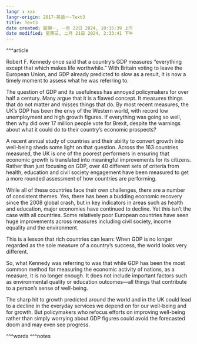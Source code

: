 ```yaml
---
langr : xxx
langr-origin: 2017-英语一-Text3
title: Text3
date created: 星期一, 一月 22日 2024, 10:15:39 上午
date modified: 星期三, 二月 21日 2024, 2:33:41 下午
---
```


^^^article

Robert F. Kennedy once said that a country’s GDP measures “everything except that which makes life worthwhile.” With Britain voting to leave the European Union, and GDP already predicted to slow as a result, it is now a timely moment to assess what he was referring to.

The question of GDP and its usefulness has annoyed policymakers for over half a century. Many argue that it is a flawed concept. It measures things that do not matter and misses things that do. By most recent measures, the UK’s GDP has been the envy of the Western world, with record low unemployment and high growth figures. If everything was going so well, then why did over 17 million people vote for Brexit, despite the warnings about what it could do to their country’s economic prospects?

A recent annual study of countries and their ability to convert growth into well-being sheds some light on that question. Across the 163 countries measured, the UK is one of the poorest performers in ensuring that economic growth is translated into meaningful improvements for its citizens. Rather than just focusing on GDP, over 40 different sets of criteria from health, education and civil society engagement have been measured to get a more rounded assessment of how countries are performing.

While all of these countries face their own challenges, there are a number of consistent themes. Yes, there has been a budding economic recovery since the 2008 global crash, but in key indicators in areas such as health and education, major economies have continued to decline. Yet this isn’t the case with all countries. Some relatively poor European countries have seen huge improvements across measures including civil society, income equality and the environment.

This is a lesson that rich countries can learn: When GDP is no longer regarded as the sole measure of a country’s success, the world looks very different.

So, what Kennedy was referring to was that while GDP has been the most common method for measuring the economic activity of nations, as a measure, it is no longer enough. It does not include important factors such as environmental quality or education outcomes—all things that contribute to a person’s sense of well-being.

The sharp hit to growth predicted around the world and in the UK could lead to a decline in the everyday services we depend on for our well-being and for growth. But policymakers who refocus efforts on improving well-being rather than simply worrying about GDP figures could avoid the forecasted doom and may even see progress.




^^^words
^^^notes